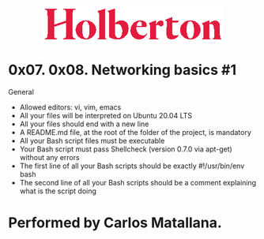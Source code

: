 <p align="center">
    <a href=#><img src="https://raw.githubusercontent.com/jbocane6/logos/main/holberton-logo.png" alt="holberton" /></a></p>


# 0x07. 0x08. Networking basics #1

General
- Allowed editors: vi, vim, emacs
- All your files will be interpreted on Ubuntu 20.04 LTS
- All your files should end with a new line
- A README.md file, at the root of the folder of the project, is mandatory
- All your Bash script files must be executable
- Your Bash script must pass Shellcheck (version 0.7.0 via apt-get) without any errors
- The first line of all your Bash scripts should be exactly #!/usr/bin/env bash
- The second line of all your Bash scripts should be a comment explaining what is the script doing

# Performed by Carlos Matallana.